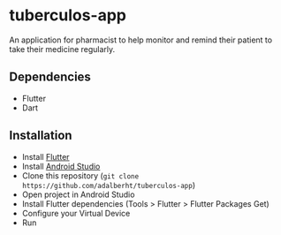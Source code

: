 # tuberculos-app
An application for pharmacist to help monitor and remind their patient to take their medicine regularly.

## Dependencies
- Flutter
- Dart

## Installation
- Install [Flutter](https://flutter.io/get-started/install/)
- Install [Android Studio](https://developer.android.com/studio/)
- Clone this repository (```git clone https://github.com/adalberht/tuberculos-app```)
- Open project in Android Studio
- Install Flutter dependencies (Tools > Flutter > Flutter Packages Get)
- Configure your Virtual Device
- Run

